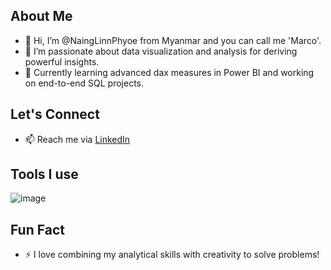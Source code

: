 ## About Me
- 👋 Hi, I’m @NaingLinnPhyoe from Myanmar and you can call me 'Marco'.
- 👀 I’m passionate about data visualization and analysis for deriving powerful insights.
- 🌱 Currently learning advanced dax measures in Power BI and working on end-to-end SQL projects.

## Let's Connect
- 📫 Reach me via [LinkedIn](https://www.linkedin.com/your-updated-profile-link)

## Tools I use

![image](https://github.com/user-attachments/assets/f95a5a58-9513-4081-a1fd-48c23a40d733)



## Fun Fact
- ⚡ I love combining my analytical skills with creativity to solve problems!
<!---
NaingLinnPhyoe28/NaingLinnPhyoe28 is a ✨ special ✨ repository because its `README.md` (this file) appears on your GitHub profile.
You can click the Preview link to take a look at your changes.
--->
